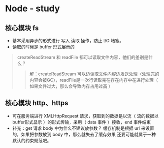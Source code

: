 # Node - study
## 核心模块 fs
- 基本采用异步的形式进行 写入 读取 操作，防止 I/O 堵塞。
- 读取的时候是 buffer 形式展示的
> createReadStream 和 readFile 都可以读取文件内容，他们的差别是什么？
>> 解：createReadStream 可以边读取文件内容边发送处理（处理完的内容会被GC），readFile是一次行读取完在存在内存中在进行处理（ 如果文件过大，那么会导致内存占用过高 ）

## 核心模块 http、https
- 可在服务端进行 XMLHttpRequest 请求，获取到的数据是以流（ 流的数据以 buffer形式显示 ）的形式传输，采用（ data 事件 ）接收，end 事件结束
- 补充：get 请求 body 中为什么不建议放参数？
       缓存机制是根据 url 来设置的，如果把参数放到 body 中，那么就失去了缓存效果
       还要可能就属于一种 默认的约束规范吧。